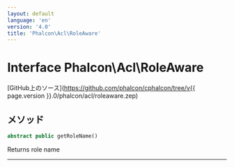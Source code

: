 ```yaml
---
layout: default
language: 'en'
version: '4.0'
title: 'Phalcon\Acl\RoleAware'
---
```


# Interface **Phalcon\Acl\RoleAware**

[GitHub上のソース](https://github.com/phalcon/cphalcon/tree/v{{ page.version }}.0/phalcon/acl/roleaware.zep)

## メソッド

```php
abstract public getRoleName()
```

Returns role name

* * *